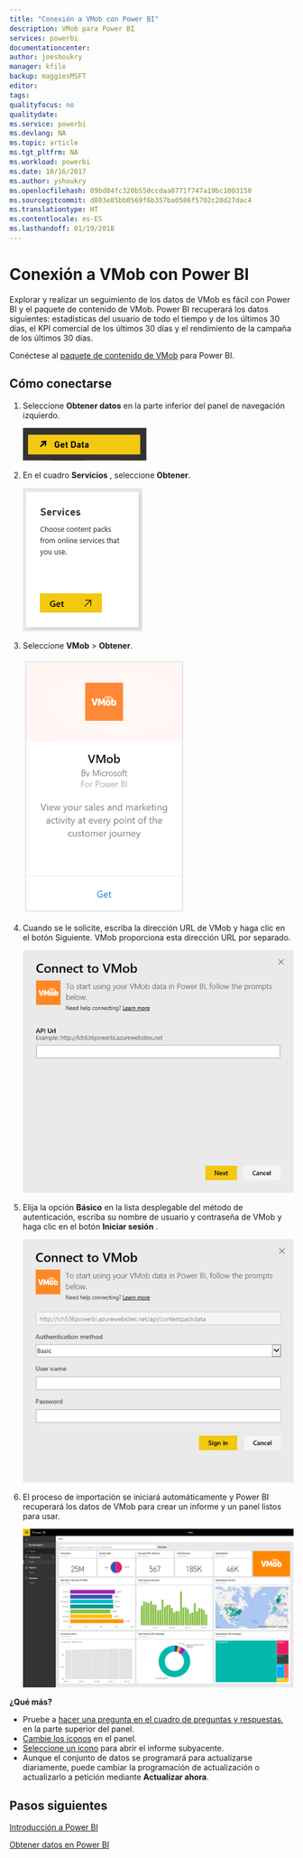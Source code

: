 ```yaml
---
title: "Conexión a VMob con Power BI"
description: VMob para Power BI
services: powerbi
documentationcenter: 
author: joeshoukry
manager: kfile
backup: maggiesMSFT
editor: 
tags: 
qualityfocus: no
qualitydate: 
ms.service: powerbi
ms.devlang: NA
ms.topic: article
ms.tgt_pltfrm: NA
ms.workload: powerbi
ms.date: 10/16/2017
ms.author: yshoukry
ms.openlocfilehash: 09bd84fc320b550ccdaa0771f747a19bc1003150
ms.sourcegitcommit: d803e85bb0569f6b357ba0586f5702c20d27dac4
ms.translationtype: HT
ms.contentlocale: es-ES
ms.lasthandoff: 01/19/2018
---
```

# <a name="connect-to-vmob-with-power-bi"></a>Conexión a VMob con Power BI
Explorar y realizar un seguimiento de los datos de VMob es fácil con Power BI y el paquete de contenido de VMob. Power BI recuperará los datos siguientes: estadísticas del usuario de todo el tiempo y de los últimos 30 días, el KPI comercial de los últimos 30 días y el rendimiento de la campaña de los últimos 30 días.

Conéctese al [paquete de contenido de VMob](https://app.powerbi.com/getdata/services/vmob) para Power BI.

## <a name="how-to-connect"></a>Cómo conectarse
1. Seleccione **Obtener datos** en la parte inferior del panel de navegación izquierdo.
   
    ![](media/service-connect-to-vmob/getdata.png)
2. En el cuadro **Servicios** , seleccione **Obtener**.
   
   ![](media/service-connect-to-vmob/services.png)
3. Seleccione **VMob** \> **Obtener**.
   
   ![](media/service-connect-to-vmob/vmob.png)
4. Cuando se le solicite, escriba la dirección URL de VMob y haga clic en el botón Siguiente. VMob proporciona esta dirección URL por separado.
   
    ![](media/service-connect-to-vmob/params.png)
5. Elija la opción **Básico** en la lista desplegable del método de autenticación, escriba su nombre de usuario y contraseña de VMob y haga clic en el botón **Iniciar sesión** .
   
    ![](media/service-connect-to-vmob/creds.png)
6. El proceso de importación se iniciará automáticamente y Power BI recuperará los datos de VMob para crear un informe y un panel listos para usar.
   
   ![](media/service-connect-to-vmob/dashboard2.png)

**¿Qué más?**

* Pruebe a [hacer una pregunta en el cuadro de preguntas y respuestas](power-bi-q-and-a.md), en la parte superior del panel.
* [Cambie los iconos](service-dashboard-edit-tile.md) en el panel.
* [Seleccione un icono](service-dashboard-tiles.md) para abrir el informe subyacente.
* Aunque el conjunto de datos se programará para actualizarse diariamente, puede cambiar la programación de actualización o actualizarlo a petición mediante **Actualizar ahora**.

## <a name="next-steps"></a>Pasos siguientes
[Introducción a Power BI](service-get-started.md)

[Obtener datos en Power BI](service-get-data.md)

